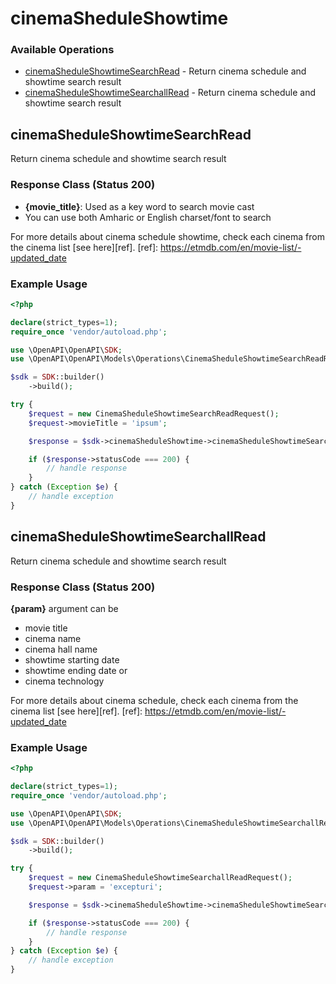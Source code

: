 # cinemaSheduleShowtime

### Available Operations

* [cinemaSheduleShowtimeSearchRead](#cinemasheduleshowtimesearchread) - Return cinema schedule and showtime search result
* [cinemaSheduleShowtimeSearchallRead](#cinemasheduleshowtimesearchallread) - Return cinema schedule and showtime search result

## cinemaSheduleShowtimeSearchRead

Return cinema schedule and showtime search result

### Response Class (Status 200)
* __{movie_title}__: Used as a key word to search movie cast
* You can use both Amharic or English charset/font to search

For more details about cinema schedule showtime, check each cinema from the cinema list [see here][ref].
[ref]: https://etmdb.com/en/movie-list/-updated_date

### Example Usage

```php
<?php

declare(strict_types=1);
require_once 'vendor/autoload.php';

use \OpenAPI\OpenAPI\SDK;
use \OpenAPI\OpenAPI\Models\Operations\CinemaSheduleShowtimeSearchReadRequest;

$sdk = SDK::builder()
    ->build();

try {
    $request = new CinemaSheduleShowtimeSearchReadRequest();
    $request->movieTitle = 'ipsum';

    $response = $sdk->cinemaSheduleShowtime->cinemaSheduleShowtimeSearchRead($request);

    if ($response->statusCode === 200) {
        // handle response
    }
} catch (Exception $e) {
    // handle exception
}
```

## cinemaSheduleShowtimeSearchallRead

Return cinema schedule and showtime search result

### Response Class (Status 200)
__{param}__ argument can be
* movie title
* cinema name
* cinema hall name
* showtime starting date
* showtime ending date or
* cinema technology

For more details about cinema schedule, check each cinema from the cinema list [see here][ref].
[ref]: https://etmdb.com/en/movie-list/-updated_date

### Example Usage

```php
<?php

declare(strict_types=1);
require_once 'vendor/autoload.php';

use \OpenAPI\OpenAPI\SDK;
use \OpenAPI\OpenAPI\Models\Operations\CinemaSheduleShowtimeSearchallReadRequest;

$sdk = SDK::builder()
    ->build();

try {
    $request = new CinemaSheduleShowtimeSearchallReadRequest();
    $request->param = 'excepturi';

    $response = $sdk->cinemaSheduleShowtime->cinemaSheduleShowtimeSearchallRead($request);

    if ($response->statusCode === 200) {
        // handle response
    }
} catch (Exception $e) {
    // handle exception
}
```

